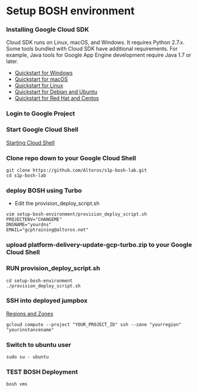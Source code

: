 # Setup BOSH environment

### Installing Google Cloud SDK
Cloud SDK runs on Linux, macOS, and Windows. It requires Python 2.7.x. Some tools bundled with Cloud SDK have additional requirements. For example, Java tools for Google App Engine development require Java 1.7 or later.
* [Quickstart for Windows](https://cloud.google.com/sdk/docs/quickstart-windows)
* [Quickstart for macOS](https://cloud.google.com/sdk/docs/quickstart-macos)
* [Quickstart for Linux](https://cloud.google.com/sdk/docs/quickstart-linux)
* [Quickstart for Debian and Ubuntu](https://cloud.google.com/sdk/docs/quickstart-debian-ubuntu)
* [Quickstart for Red Hat and Centos](https://cloud.google.com/sdk/docs/quickstart-redhat-centos)


### Login to Google Project

### Start Google Cloud Shell
[Starting Cloud Shell](https://cloud.google.com/shell/docs/starting-cloud-shell)

### Clone repo down to your Google Cloud Shell
```
git clone https://github.com/Altoros/s1p-bosh-lab.git
cd s1p-bosh-lab
```

### deploy BOSH using Turbo
* Edit the provision_deploy_script.sh
```
vim setup-bosh-environment/provision_deploy_script.sh
PROJECTENV="CHANGEME"
DNSNAME="yourdns"
EMAIL="gcptraining@altoros.net"
```
### upload platform-delivery-update-gcp-turbo.zip to your Google Cloud Shell

### RUN provision_deploy_script.sh
```
cd setup-bosh-environment
./provision_deploy_script.sh
```


### SSH into deployed jumpbox
[Regions and Zones](https://cloud.google.com/compute/docs/regions-zones/)
```
gcloud compute --project "YOUR_PROJECT_ID" ssh --zone "yourregion" "yourinstancename"
```

### Switch to ubuntu user
```
sudo su - ubuntu
```

### TEST BOSH Deployment
```
bosh vms
```
